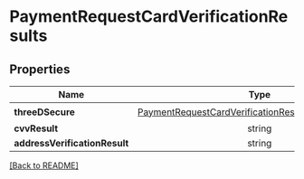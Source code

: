 # PaymentRequestCardVerificationResults



## Properties

| Name | Type | Required | Description | Examples |
|------------|:-------------:|:-------------:|-------------|:-------------:|
| **threeDSecure** |[PaymentRequestCardVerificationResultsThreeDeeSecure](PaymentRequestCardVerificationResultsThreeDeeSecure.md) | ☑️ |  | | |
| **cvvResult** |string |  |  | | |
| **addressVerificationResult** |string |  |  | | |



[[Back to README]](../../README.md)